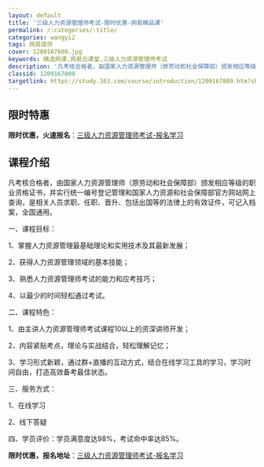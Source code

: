 ```yaml
---
layout: default
title: '三级人力资源管理师考试-限时优惠-网易精品课'
permalink: /:categories/:title/
categories: wangyi2
tags: 网易提供
cover: 1209167809.jpg
keywords: 精选网课,网易云课堂,三级人力资源管理师考试
description: '凡考核合格者，由国家人力资源管理师（原劳动和社会保障部）颁发相应等级的职业资格证书，并实行统一编号登记管理和国家人力资源'
classid: 1209167809
targetlink: https://study.163.com/course/introduction/1209167809.htm?share=1&shareId=1025206652&utm_campaign=share&utm_medium=iphoneShare&utm_source=&utm_u=1025206652
---
```


## 限时特惠

**限时优惠，火速报名**：[三级人力资源管理师考试-报名学习](https://study.163.com/course/introduction/1209167809.htm?share=1&shareId=1025206652&utm_campaign=share&utm_medium=iphoneShare&utm_source=&utm_u=1025206652)

## 课程介绍

凡考核合格者，由国家人力资源管理师（原劳动和社会保障部）颁发相应等级的职业资格证书，并实行统一编号登记管理和国家人力资源和社会保障部官方网站网上查询，是相关人员求职、任职、晋升、包括出国等的法律上的有效证件，可记入档案，全国通用。

一、课程目标：

1、掌握人力资源管理最基础理论和实用技术及其最新发展；

2、获得人力资源管理领域的基本技能；

3、熟悉人力资源管理师考试的能力和应考技巧；

4、以最少的时间轻松通过考试。

二、课程特色：

1、由主讲人力资源管理师考试课程10以上的资深讲师开发；

2、内容紧贴考点，理论与实战结合，轻松理解记忆；

3、学习形式新颖，通过群+直播的互动方式，结合在线学习工具的学习，学习时间自由，打造高效备考最佳状态。

三、服务方式：

1、在线学习

2、线下答疑

四、学员评价：学员满意度达98%，考试命中率达85%。

**限时优惠，报名地址**：[三级人力资源管理师考试-报名学习](https://study.163.com/course/introduction/1209167809.htm?share=1&shareId=1025206652&utm_campaign=share&utm_medium=iphoneShare&utm_source=&utm_u=1025206652)

